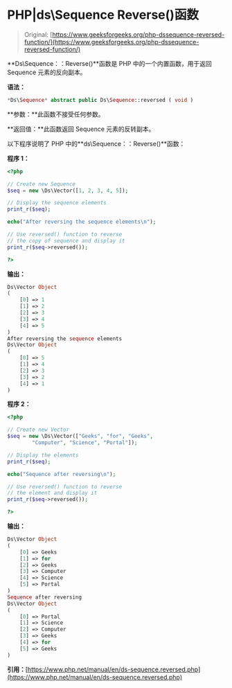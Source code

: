 # PHP|ds\Sequence Reverse()函数

> Original: [https://www.geeksforgeeks.org/php-dssequence-reversed-function/](https://www.geeksforgeeks.org/php-dssequence-reversed-function/)

**Ds\Sequence：：Reverse()**函数是 PHP 中的一个内置函数，用于返回 Sequence 元素的反向副本。

**语法：**

```php
*Ds\Sequence* abstract public Ds\Sequence::reversed ( void )

```

**参数：**此函数不接受任何参数。

**返回值：**此函数返回 Sequence 元素的反转副本。

以下程序说明了 PHP 中的**ds\Sequence：：Reverse()**函数：

**程序 1：**

```php
<?php 

// Create new Sequence 
$seq = new \Ds\Vector([1, 2, 3, 4, 5]); 

// Display the sequence elements 
print_r($seq); 

echo("After reversing the sequence elements\n"); 

// Use reversed() function to reverse 
// the copy of sequence and display it 
print_r($seq->reversed()); 

?> 
```

**输出：**

```php
Ds\Vector Object
(
    [0] => 1
    [1] => 2
    [2] => 3
    [3] => 4
    [4] => 5
)
After reversing the sequence elements
Ds\Vector Object
(
    [0] => 5
    [1] => 4
    [2] => 3
    [3] => 2
    [4] => 1
)

```

**程序 2：**

```php
<?php 

// Create new Vector 
$seq = new \Ds\Vector(["Geeks", "for", "Geeks",
        "Computer", "Science", "Portal"]); 

// Display the elements 
print_r($seq); 

echo("Sequence after reversing\n"); 

// Use reversed() function to reverse 
// the element and display it 
print_r($seq->reversed());

?>
```

**输出：**

```php
Ds\Vector Object
(
    [0] => Geeks
    [1] => for
    [2] => Geeks
    [3] => Computer
    [4] => Science
    [5] => Portal
)
Sequence after reversing
Ds\Vector Object
(
    [0] => Portal
    [1] => Science
    [2] => Computer
    [3] => Geeks
    [4] => for
    [5] => Geeks
)

```

**引用：**[https://www.php.net/manual/en/ds-sequence.reversed.php](https://www.php.net/manual/en/ds-sequence.reversed.php)